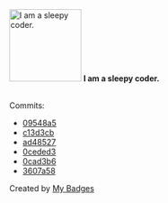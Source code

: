 <img src="https://my-badges.github.io/my-badges/sleepy-coder.png" alt="I am a sleepy coder." title="I am a sleepy coder." width="128">
<strong>I am a sleepy coder.</strong>
<br><br>

Commits:

- <a href="https://github.com/eryajf/cloud_dns_exporter/commit/09548a5ec5eaa93f1aa69b4814ca84fceefca1de">09548a5</a>
- <a href="https://github.com/eryajf/cloud_dns_exporter/commit/c13d3cbdb94b61a7d3034bbe9b768b726f8fda8e">c13d3cb</a>
- <a href="https://github.com/eryajf/categraf/commit/ad48527cc4bba88caf27bfb6ef1c424190b8ee07">ad48527</a>
- <a href="https://github.com/eryajf/categraf/commit/0ceded34052bb53d1084fa8e2336c1a37eb6587c">0ceded3</a>
- <a href="https://github.com/eryajf/awesome-github-profile-readme-chinese/commit/0cad3b60feb66da3c11e20992d783d1f7a832fd4">0cad3b6</a>
- <a href="https://github.com/eryajf/awesome-github-profile-readme-chinese/commit/3607a58b4969318b18144d744a72be930bb2466b">3607a58</a>


Created by <a href="https://github.com/my-badges/my-badges">My Badges</a>